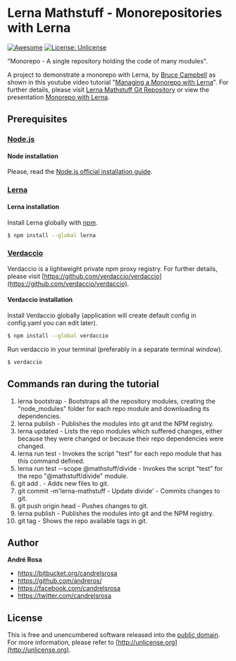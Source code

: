 # Lerna Mathstuff - Monorepositories with Lerna

[![Awesome](https://cdn.rawgit.com/sindresorhus/awesome/d7305f38d29fed78fa85652e3a63e154dd8e8829/media/badge.svg)](https://github.com/andreros/)
[![License: Unlicense](https://img.shields.io/badge/license-Unlicense-blue.svg)](http://unlicense.org/)

"Monorepo - A single repository holding the code of many modules".

A project to demonstrate a monorepo with Lerna, by [Bruce Campbell](https://github.com/eatrocks) as shown in this youtube video tutorial
"[Managing a Monorepo with Lerna](https://www.youtube.com/watch?v=e7VBl4Kra5E)". For further details, please visit
[Lerna Mathstuff Git Repository](https://github.com/eatrocks/lerna-mathstuff) or view the presentation
[Monorepo with Lerna](https://slides.com/eatrocks/monorepos-with-lerna/).


## Prerequisites

### [Node.js](https://nodejs.org/en/download/)

#### Node installation

Please, read the [Node.js official installation guide](https://github.com/nodejs/node/wiki/Installation).

### [Lerna](https://github.com/lerna/lerna)

#### Lerna installation

Install Lerna globally with [npm](https://www.npmjs.com/).

```sh
$ npm install --global lerna
```

### [Verdaccio](https://github.com/verdaccio/verdaccio)

Verdaccio is a lightweight private npm proxy registry. For further details, please visit
[https://github.com/verdaccio/verdaccio](https://github.com/verdaccio/verdaccio).

#### Verdaccio installation

Install Verdaccio globally (application will create default config in config.yaml you can edit later).

```sh
$ npm install --global verdaccio
```

Run verdaccio in your terminal (preferably in a separate terminal window).

```sh
$ verdaccio
```

## Commands ran during the tutorial

1. lerna bootstrap - Bootstraps all the repository modules, creating the "node_modules" folder for each repo module and downloading its dependencies.
1. lerna publish - Publishes the modules into git and the NPM registry.
1. lerna updated - Lists the repo modules which suffered changes, either because they were changed or because their repo dependencies were changed.
1. lerna run test - Invokes the script "test" for each repo module that has this command defined.
1. lerna run test --scope @mathstuff/divide - Invokes the script "test" for the repo "@mathstuff/divide" module.
1. git add . - Adds new files to git.
1. git commit -m'lerna-mathstuff - Update divide' - Commits changes to git.
1. git push origin head - Pushes changes to git.
1. lerna publish - Publishes the modules into git and the NPM registry.
1. git tag - Shows the repo available tags in git.

## Author

**André Rosa**

* <https://bitbucket.org/candrelsrosa>
* <https://github.com/andreros/>
* <https://facebook.com/candrelsrosa>
* <https://twitter.com/candrelsrosa>


## License

This is free and unencumbered software released into the [public domain](UNLICENSE.txt). For more information,
please refer to [http://unlicense.org](http://unlicense.org).

